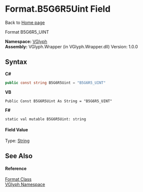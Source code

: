 # Format.B5G6R5Uint Field
Back to <a href="Home.md">Home page</a> 

Format B5G6R5_UINT

**Namespace:**&nbsp;<a href="N_VGlyph.md">VGlyph</a><br />**Assembly:**&nbsp;VGlyph.Wrapper (in VGlyph.Wrapper.dll) Version: 1.0.0

## Syntax

**C#**<br />
``` C#
public const string B5G6R5Uint = "B5G6R5_UINT"
```

**VB**<br />
``` VB
Public Const B5G6R5Uint As String = "B5G6R5_UINT"
```

**F#**<br />
``` F#
static val mutable B5G6R5Uint: string
```


#### Field Value
Type: <a href="http://msdn2.microsoft.com/en-us/library/s1wwdcbf" target="_blank">String</a>

## See Also


#### Reference
<a href="T_VGlyph_Format.md">Format Class</a><br /><a href="N_VGlyph.md">VGlyph Namespace</a><br />